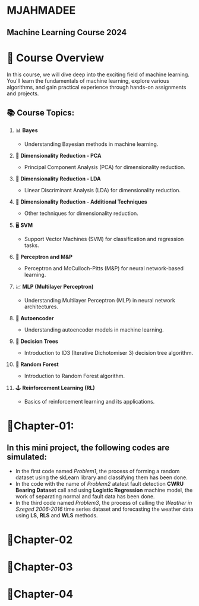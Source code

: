# MJAHMADEE
## Machine Learning Course 2024
# 📘 Course Overview

In this course, we will dive deep into the exciting field of machine learning. You'll learn the fundamentals of machine learning, explore various algorithms, and gain practical experience through hands-on assignments and projects.

## 📚 Course Topics:

1. 📊 **Bayes**
   - Understanding Bayesian methods in machine learning.

2. 🔽 **Dimensionality Reduction - PCA**
   - Principal Component Analysis (PCA) for dimensionality reduction.

3. 🔽 **Dimensionality Reduction - LDA**
   - Linear Discriminant Analysis (LDA) for dimensionality reduction.

4. 🔽 **Dimensionality Reduction - Additional Techniques**
   - Other techniques for dimensionality reduction.

5. 🖥️ **SVM**
    - Support Vector Machines (SVM) for classification and regression tasks.

6. 🧠 **Perceptron and M&P**
    - Perceptron and McCulloch-Pitts (M&P) for neural network-based learning.

7. 📈 **MLP (Multilayer Perceptron)**
    - Understanding Multilayer Perceptron (MLP) in neural network architectures.

8. 🤖 **Autoencoder**
    - Understanding autoencoder models in machine learning.

9. 🌳 **Decision Trees**
    - Introduction to ID3 (Iterative Dichotomiser 3) decision tree algorithm.

10. 🌲 **Random Forest**
    - Introduction to Random Forest algorithm.

11. 🕹️ **Reinforcement Learning (RL)**
    - Basics of reinforcement learning and its applications.
# 📁Chapter-01:
 ## In this mini project, the following codes are simulated:
* In the first code named *Problem1*, the process of forming a random dataset using the skLearn library and classifying them has been done.
* In the code with the name of *Problem2* atatest fault detection **CWRU Bearing Dataset** call and using **Logistic Regression** machine model, the work of separating normal and fault data has been done.
* In the third code named *Problem3*, the process of calling the *Weather in Szeged 2006-2016* time series dataset and forecasting the weather data using **LS**, **RLS** and **WLS** methods.
# 📁Chapter-02

# 📁Chapter-03

# 📁Chapter-04


